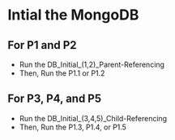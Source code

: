 # Intial the MongoDB

## For P1 and P2
- Run the DB_Initial_(1,2)_Parent-Referencing
- Then, Run the P1.1 or P1.2

## For P3, P4, and P5
- Run the DB_Initial_(3,4,5)_Child-Referencing
- Then, Run the P1.3, P1.4, or P1.5
